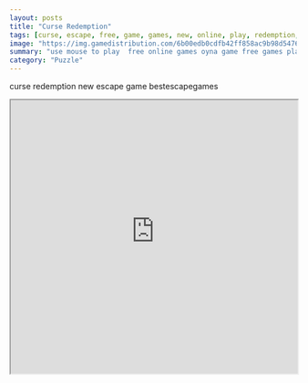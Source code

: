 ```yaml
---
layout: posts
title: "Curse Redemption"
tags: [curse, escape, free, game, games, new, online, play, redemption, download, free, online, games, oyna, game, free, games, play, play, games]
image: "https://img.gamedistribution.com/6b00edb0cdfb42ff858ac9b98d547631.jpg"
summary: "use mouse to play  free online games oyna game free games play play games"
category: "Puzzle"
---
```


curse redemption new escape game bestescapegames

<iframe width="100%" height="480px;" src="https://flash.gamedistribution.com?game=6b00edb0cdfb42ff858ac9b98d547631"></iframe>
